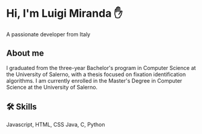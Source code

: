 
# Hi, I'm Luigi Miranda ✋

A passionate developer from Italy


## About me

I graduated from the three-year Bachelor's program in Computer Science at the University of Salerno, with a thesis focused on fixation identification algorithms. I am currently enrolled in the Master's Degree in Computer Science at the University of Salerno.

## 🛠 Skills
Javascript, HTML, CSS
Java, C, Python
